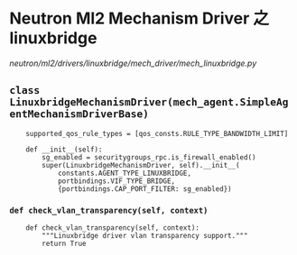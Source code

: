 # Neutron Ml2 Mechanism Driver 之 linuxbridge

*neutron/ml2/drivers/linuxbridge/mech_driver/mech_linuxbridge.py*

## `class LinuxbridgeMechanismDriver(mech_agent.SimpleAgentMechanismDriverBase)`

```
    supported_qos_rule_types = [qos_consts.RULE_TYPE_BANDWIDTH_LIMIT]

    def __init__(self):
        sg_enabled = securitygroups_rpc.is_firewall_enabled()
        super(LinuxbridgeMechanismDriver, self).__init__(
            constants.AGENT_TYPE_LINUXBRIDGE,
            portbindings.VIF_TYPE_BRIDGE,
            {portbindings.CAP_PORT_FILTER: sg_enabled})
```

### `def check_vlan_transparency(self, context)`

```
    def check_vlan_transparency(self, context):
        """Linuxbridge driver vlan transparency support."""
        return True
```
